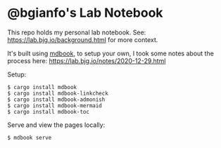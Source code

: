 # @bgianfo's Lab Notebook

This repo holds my personal lab notebook.
See: https://lab.bjg.io/background.html for more context.

It's built using [mdbook](https://rust-lang.github.io/mdBook/),
to setup your own, I took some notes about the process here: https://lab.bjg.io/notes/2020-12-29.html 

Setup:
```
$ cargo install mdbook
$ cargo install mdbook-linkcheck
$ cargo install mdbook-admonish
$ cargo install mdbook-mermaid
$ cargo install mdbook-toc
```

Serve and view the pages locally:
```
$ mdbook serve
```

